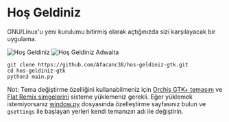 # Hoş Geldiniz
GNU/Linux'u yeni kurulumu bitirmiş olarak açtığınızda sizi karşılayacak bir uygulama.

![Hoş Geldiniz](https://user-images.githubusercontent.com/66299502/120001605-a06adb80-bfdc-11eb-863c-cf42c2a33666.png)
![Hoş Geldiniz Adwaita](https://user-images.githubusercontent.com/66299502/120001616-a2cd3580-bfdc-11eb-8aca-3a37786eea8a.png)

```
git clone https://github.com/Afacanc38/hos-geldiniz-gtk.git
cd hos-geldiniz-gtk
python3 main.py
```
Not: Tema değiştirme özelliğini kullanabilmeniz için [Orchis GTK+ temasını](https://www.gnome-look.org/p/1357889/) ve [Flat Remix simgelerini](https://www.gnome-look.org/p/1012430/) sisteme yüklemeniz gerekli. Eğer yüklemek istemiyorsanız [window.py](https://github.com/Afacanc38/hos-geldiniz-gtk/blob/main/window.py) dosyasında özelleştirme sayfasınız bulun ve `gsettings` ile başlayan yerleri kendi temanızın adı ile değiştirin.
